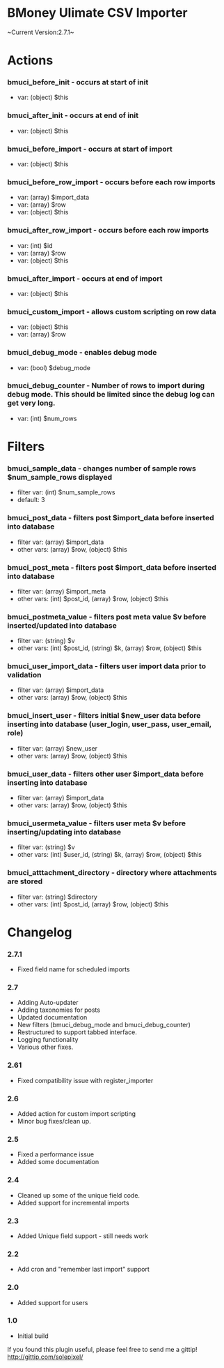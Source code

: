 BMoney Ulimate CSV Importer
=================

~Current Version:2.7.1~

Actions
===========

### bmuci_before_init - occurs at start of init
* var: (object) $this
	
### bmuci_after_init - occurs at end of init
* var: (object) $this
	
### bmuci_before_import - occurs at start of import
* var: (object) $this

### bmuci_before_row_import - occurs before each row imports
* var: (array) $import_data
* var: (array) $row
* var: (object) $this
	
### bmuci_after_row_import - occurs before each row imports
* var: (int) $id
* var: (array) $row
* var: (object) $this
	
### bmuci_after_import - occurs at end of import
* var: (object) $this
	
### bmuci_custom_import - allows custom scripting on row data
* var: (object) $this
* var: (array) $row

### bmuci_debug_mode - enables debug mode
* var: (bool) $debug_mode

### bmuci_debug_counter - Number of rows to import during debug mode. This should be limited since the debug log can get very long.
* var: (int) $num_rows


Filters
===========

### bmuci_sample_data - changes number of sample rows $num_sample_rows displayed
* filter var: (int) $num_sample_rows
* default: 3
	
### bmuci_post_data - filters post $import_data before inserted into database
* filter var: (array) $import_data
* other vars: (array) $row, (object) $this
	
### bmuci_post_meta - filters post $import_data before inserted into database
* filter var: (array) $import_meta
* other vars: (int) $post_id, (array) $row, (object) $this
	
### bmuci_postmeta_value - filters post meta value $v before inserted/updated into database
* filter var: (string) $v
* other vars: (int) $post_id, (string) $k, (array) $row, (object) $this
	
### bmuci_user_import_data - filters user import data prior to validation
* filter var: (array) $import_data
* other vars: (array) $row, (object) $this
	
### bmuci_insert_user - filters initial $new_user data before inserting into database (user_login, user_pass, user_email, role)
* filter var: (array) $new_user
* other vars: (array) $row, (object) $this
	
### bmuci_user_data - filters other user $import_data before inserting into database
* filter var: (array) $import_data
* other vars: (array) $row, (object) $this
	
### bmuci_usermeta_value - filters user meta $v before inserting/updating into database
* filter var: (string) $v
* other vars: (int) $user_id, (string) $k, (array) $row, (object) $this

### bmuci_atttachment_directory - directory where attachments are stored
* filter var: (string) $directory
* other vars: (int) $post_id, (array) $row, (object) $this


Changelog
===========
### 2.7.1
* Fixed field name for scheduled imports

### 2.7
* Adding Auto-updater
* Adding taxonomies for posts
* Updated documentation
* New filters (bmuci_debug_mode and bmuci_debug_counter)
* Restructured to support tabbed interface.
* Logging functionality
* Various other fixes.

### 2.61
* Fixed compatibility issue with register_importer

### 2.6
* Added action for custom import scripting
* Minor bug fixes/clean up.

### 2.5
* Fixed a performance issue
* Added some documentation

### 2.4
* Cleaned up some of the unique field code.
* Added support for incremental imports
	
### 2.3
* Added Unique field support - still needs work
	
### 2.2
* Add cron and "remember last import" support
	
### 2.0
* Added support for users
	
### 1.0
* Initial build

If you found this plugin useful, please feel free to send me a gittip! http://gittip.com/solepixel/
